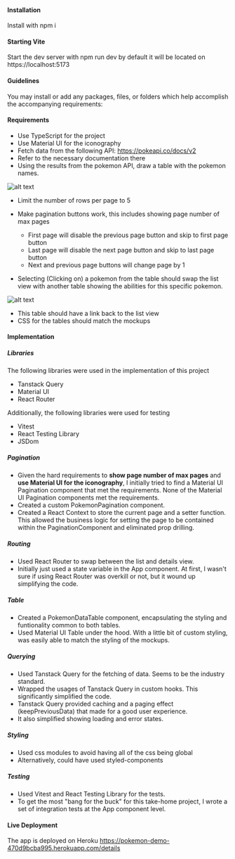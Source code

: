 #### Installation

Install with npm i

#### Starting Vite

Start the dev server with npm run dev by default it will be located on https://localhost:5173

#### Guidelines

You may install or add any packages, files, or folders which help accomplish the accompanying requirements:

#### Requirements

- Use TypeScript for the project
- Use Material UI for the iconography
- Fetch data from the following API: https://pokeapi.co/docs/v2
- Refer to the necessary documentation there
- Using the results from the pokemon API, draw a table with the pokemon names.

![alt text](images/list-view.png 'Pokemon List View')

- Limit the number of rows per page to 5
- Make pagination buttons work, this includes showing page number of max pages

  - First page will disable the previous page button and skip to first page button
  - Last page will disable the next page button and skip to last page button
  - Next and previous page buttons will change page by 1

- Selecting (Clicking on) a pokemon from the table should swap the list view with another table showing the abilities for this specific pokemon.

![alt text](images/details-view.png 'Pokemon List View')

- This table should have a link back to the list view
- CSS for the tables should match the mockups

#### Implementation
##### Libraries
The following libraries were used in the implementation of this project
- Tanstack Query
- Material UI
- React Router

Additionally, the following libraries were used for testing
- Vitest
- React Testing Library
- JSDom

##### Pagination
- Given the hard requirements to **show page number of max pages** and **use Material UI for the iconography**, I initially tried to find a Material UI Pagination component that met the requirements. None of the Material UI Pagination components met the requirements.
- Created a custom PokemonPagination component.
- Created a React Context to store the current page and a setter function. This allowed the business logic for setting the page to be contained within the PaginationComponent and eliminated prop drilling.

##### Routing
- Used React Router to swap between the list and details view.
- Initially just used a state variable in the App component. At first, I wasn't sure if using React Router was overkill or not, but it wound up simplifying the code.

##### Table
- Created a PokemonDataTable component, encapsulating the styling and funtionality common to both tables.
- Used Material UI Table under the hood. With a little bit of custom styling, was easily able to match the styling of the mockups.

##### Querying
- Used Tanstack Query for the fetching of data. Seems to be the industry standard.
- Wrapped the usages of Tanstack Query in custom hooks. This significantly simplified the code.
- Tanstack Query provided caching and a paging effect (keepPreviousData) that made for a good user experience.
- It also simplified showing loading and error states.

##### Styling
- Used css modules to avoid having all of the css being global
- Alternatively, could have used styled-components

##### Testing
- Used Vitest and React Testing Library for the tests.
- To get the most "bang for the buck" for this take-home project, I wrote a set of integration tests at the App component level.

#### Live Deployment
The app is deployed on Heroku
https://pokemon-demo-470d9bcba995.herokuapp.com/details
